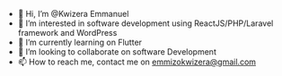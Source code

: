 - 👋 Hi, I’m @Kwizera Emmanuel
- 👀 I’m interested in software development using ReactJS/PHP/Laravel framework and WordPress
- 🌱 I’m currently learning on Flutter
- 💞️ I’m looking to collaborate on software Development
- 📫 How to reach me,  contact me on emmizokwizera@gmail.com

<!---
Emmizo/Emmizo is a ✨ special ✨ repository because its `README.md` (this file) appears on your GitHub profile.
You can click the Preview link to take a look at your changes.
--->
